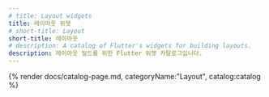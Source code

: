 ```yaml
---
# title: Layout widgets
title: 레이아웃 위젯
# short-title: Layout
short-title: 레이아웃
# description: A catalog of Flutter's widgets for building layouts.
description: 레이아웃 빌드를 위한 Flutter 위젯 카탈로그입니다.
---
```


{% render docs/catalog-page.md, categoryName:"Layout", catalog:catalog %}
